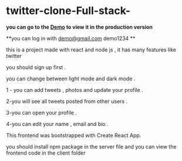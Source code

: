 ﻿# twitter-clone-Full-stack-
 **you can go to the [**Demo**](https://twitter-clone-zyad.herokuapp.com/) to view it in the production version**

**you can log in with demo@gmail.com   demo1234 **
 
this is a project made with react and node js , it has many features like twitter 

you should sign up first .

you can change between light mode and dark mode .

1 - you can add tweets , photos and update your profile .

2-you will see all tweets posted from other users .

3-you can open your profile .

4-you can edit your name , email and bio .

This frontend was bootstrapped with Create React App.

you should install npm package in the server file and you can view the frontend code in the client folder
